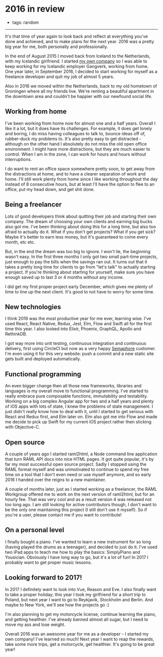 # 2016 in review
- tags: random

---

It's that time of year again to look back and reflect at everything you've done and achieved, and to make plans for the next year. 2016 was a pretty big year for me, both personally and professionally.

In the end of August 2015 I moved back from Iceland to the Netherlands, with my Icelandic girlfriend. I started [my own company](http://loopwerk.io) so I was able to keep working for my Icelandic employer Gangverk, working from home. One year later, in September 2016, I decided to start working for myself as a freelance developer and quit my job of almost 5 years.

Also in 2016 we moved within the Netherlands, back to my old hometown of Groningen where all my friends live. We're renting a beautiful apartment in the downtown area and couldn't be happier with our newfound social life.

## Working from home
I've been working from home now for almost one and a half years. Overall I like it a lot, but it does have its challenges. For example, it does get lonely and boring, I do miss having colleagues to talk to, bounce ideas off of, rubber-duck my problems to. It's also pretty easy to get distracted - although on the other hand I absolutely do not miss the old open office environment. I might have more distractions, but they are much easier to control. When I am in the zone, I can work for hours and hours without interruptions.

I do want to rent an office space somewhere pretty soon, to get away from the distractions at home, and to have a clearer separation of work and home. I'll still work plenty from home since I like working throughout the day instead of 8 consecutive hours, but at least I'll have the option to flee to an office, put my head down, and get shit done.

## Being a freelancer
Lots of good developers think about quitting their job and starting their own company. The dream of choosing your own clients and earning big bucks also got me. I've been thinking about doing this for a long time, but also too afraid to actually do it. What if you don't get projects? What if you get sick? Maybe it's better to earn less money, but it's guaranteed to come every month, etc etc.

But, in the end the dream was too big to ignore. I won't lie, the beginning wasn't easy. In the first three months I only got two small part-time projects, just enough to pay the bills when the savings ran out. It turns out that it takes a pretty long time for clients to go from "let's talk" to actually starting a project. If you're thinking about starting for yourself, make sure you have enough saved up to last 3 or 4 months without any income.

I did get my first proper project early December, which gives me plenty of time to line up the next client. It's good to not have to worry for some time.

## New technologies
I think 2016 was the most productive year for me ever, learning wise. I've used React, React Native, Redux, Jest, Elm, Flow and Swift all for the first time this year. I also looked into Elixir, Phoenix, GraphQL, Apollo and RethinkDB.

I got way more into unit testing, continuous integration and continuous delivery, first using CircleCI but now as a very happy [Semaphore](https://semaphoreci.com) customer. I'm even using it for this very website: push a commit and a new static site gets built and deployed automatically.

## Functional programming
An even bigger change then all those new frameworks, libraries and languages is my overall move to functional programming. I've started to really embrace pure composable functions, immutability and testability. Working on a big complex Angular app for two and a half years and plenty of iOS apps with lots of state, I knew the problems of state management. I just didn't really know how to deal with it, until I started to get serious with React and Redux first, and Elm later on. Elm also got me into Flow and made me decide to pick up Swift for my current iOS project rather then sticking with Objective-C.

## Open source
A couple of years ago I started raml2html, a Node command line application that turn RAML API docs into nice HTML pages. It got quite popular, it's by far my most successful open source project. Sadly I stopped using the RAML format myself and was unmotivated to continue to spend my free time on a tool that I don't even need or use myself anymore, and so early 2016 I handed over the reigns to a new maintainer. 

A couple of months later, just as I started working as a freelancer, the RAML Workgroup offered me to work on the next version of raml2html, but for an hourly fee. That was very cool and as a result version 4 was released not too long ago. I am still looking for active contributors though, I don't want to be the only one maintaining this project (I still don't use it myself). So if you're a user, please contact me if you want to contribute!

## On a personal level
I finally bought a piano. I've wanted to learn a new instrument for so long (having played the drums as a teenager), and decided to just do it. I've used two iPad apps to teach me how to play the basics: SimplyPiano and Yousician. Obviously I have long way to go, but it's a lot of fun! In 2017 I probably want to get proper music lessons.

## Looking forward to 2017!
In 2017 I definitely want to look into Vue, Reason and Eve. I also finally want to take a proper holiday; this year I took my girlfriend for a short trip to Poland, but next year I want to go to Reykjavik, Stockholm and Berlin. And maybe to New York, we'll see how the projects go :) 

I'm also planning to get my motorcycle license, continue learning the piano, and getting healthier. I've already banned almost all sugar, but I need to move my ass and lose weight.

Overall 2016 was an awesome year for me as a developer - I started my own company! I've learned so much! Next year I want to reap the rewards, take some more trips, get a motorcycle, get healthier. It's going to be great year!